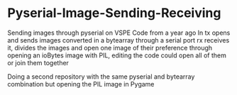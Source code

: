 # Pyserial-Image-Sending-Receiving
Sending images through pyserial on VSPE
Code from a year ago
In tx opens and sends images converted in a bytearray through a serial port
rx receives it, divides the images and open one image of their preference through opening an ioBytes image with PIL,
editing the code could open all of them or join them together

Doing a second repository with the same pyserial and bytearray combination but opening the PIL image in Pygame
